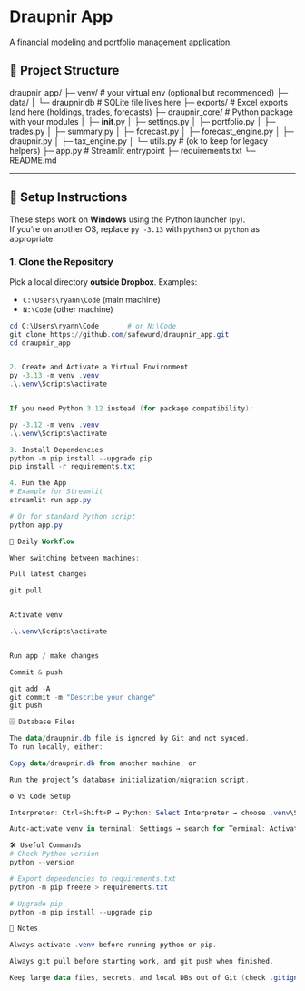 # Draupnir App

A financial modeling and portfolio management application.

## 📂 Project Structure

draupnir_app/
├─ venv/                         # your virtual env (optional but recommended)
├─ data/
│  └─ draupnir.db               # SQLite file lives here
├─ exports/                      # Excel exports land here (holdings, trades, forecasts)
├─ draupnir_core/                # Python package with your modules
│  ├─ __init__.py
│  ├─ settings.py
│  ├─ portfolio.py
│  ├─ trades.py
│  ├─ summary.py
│  ├─ forecast.py
│  ├─ forecast_engine.py
│  ├─ draupnir.py
│  ├─ tax_engine.py
│  └─ utils.py                   # (ok to keep for legacy helpers)
├─ app.py                        # Streamlit entrypoint
├─ requirements.txt
└─ README.md


---

## 🚀 Setup Instructions

These steps work on **Windows** using the Python launcher (`py`).  
If you’re on another OS, replace `py -3.13` with `python3` or `python` as appropriate.

### 1. Clone the Repository

Pick a local directory **outside Dropbox**. Examples:
- `C:\Users\ryann\Code` (main machine)
- `N:\Code` (other machine)

```powershell
cd C:\Users\ryann\Code       # or N:\Code
git clone https://github.com/safewurd/draupnir_app.git
cd draupnir_app


2. Create and Activate a Virtual Environment
py -3.13 -m venv .venv
.\.venv\Scripts\activate


If you need Python 3.12 instead (for package compatibility):

py -3.12 -m venv .venv
.\.venv\Scripts\activate

3. Install Dependencies
python -m pip install --upgrade pip
pip install -r requirements.txt

4. Run the App
# Example for Streamlit
streamlit run app.py

# Or for standard Python script
python app.py

🔄 Daily Workflow

When switching between machines:

Pull latest changes

git pull


Activate venv

.\.venv\Scripts\activate


Run app / make changes

Commit & push

git add -A
git commit -m "Describe your change"
git push

🗄 Database Files

The data/draupnir.db file is ignored by Git and not synced.
To run locally, either:

Copy data/draupnir.db from another machine, or

Run the project’s database initialization/migration script.

⚙ VS Code Setup

Interpreter: Ctrl+Shift+P → Python: Select Interpreter → choose .venv\Scripts\python.exe.

Auto-activate venv in terminal: Settings → search for Terminal: Activate Environment → enable.

🛠 Useful Commands
# Check Python version
python --version

# Export dependencies to requirements.txt
python -m pip freeze > requirements.txt

# Upgrade pip
python -m pip install --upgrade pip

📌 Notes

Always activate .venv before running python or pip.

Always git pull before starting work, and git push when finished.

Keep large data files, secrets, and local DBs out of Git (check .gitignore).

